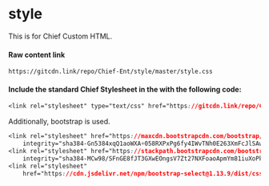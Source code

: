# style

This is for Chief Custom HTML.

#### Raw content link

```
https://gitcdn.link/repo/Chief-Ent/style/master/style.css
```

#### Include the standard Chief Stylesheet in the <head> with the following code:

```css
<link rel="stylesheet" type="text/css" href="https://gitcdn.link/repo/Chief-Ent/style/master/style.css">
```
Additionally, bootstrap is used.
```css
<link rel="stylesheet" href="https://maxcdn.bootstrapcdn.com/bootstrap/4.0.0/css/bootstrap.min.css"
    integrity="sha384-Gn5384xqQ1aoWXA+058RXPxPg6fy4IWvTNh0E263XmFcJlSAwiGgFAW/dAiS6JXm" crossorigin="anonymous">
<link rel="stylesheet" href="https://stackpath.bootstrapcdn.com/bootstrap/4.1.3/css/bootstrap.min.css"
    integrity="sha384-MCw98/SFnGE8fJT3GXwEOngsV7Zt27NXFoaoApmYm81iuXoPkFOJwJ8ERdknLPMO" crossorigin="anonymous">
<link rel="stylesheet"
    href="https://cdn.jsdelivr.net/npm/bootstrap-select@1.13.9/dist/css/bootstrap-select.min.css">
```
